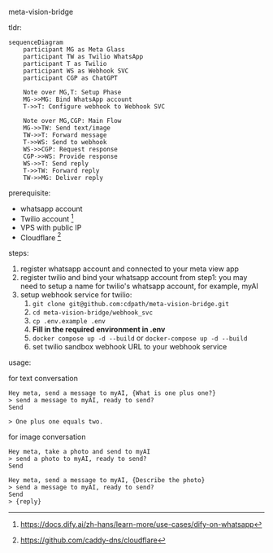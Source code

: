 meta-vision-bridge

tldr:

```mermaid
sequenceDiagram
    participant MG as Meta Glass
    participant TW as Twilio WhatsApp
    participant T as Twilio
    participant WS as Webhook SVC
    participant CGP as ChatGPT

    Note over MG,T: Setup Phase
    MG->>MG: Bind WhatsApp account
    T->>T: Configure webhook to Webhook SVC

    Note over MG,CGP: Main Flow
    MG->>TW: Send text/image
    TW->>T: Forward message
    T->>WS: Send to webhook
    WS->>CGP: Request response
    CGP->>WS: Provide response
    WS->>T: Send reply
    T->>TW: Forward reply
    TW->>MG: Deliver reply
```

prerequisite:

- whatsapp account
- Twilio account [^1]
- VPS with public IP
- Cloudflare [^2]


steps:

1. register whatsapp account and connected to your meta view app
2. register twilio and bind your whatsapp account from step1: you may need to setup a name for twilio's whatsapp account, for example, myAI
3. setup webhook service for twilio:
    1. `git clone git@github.com:cdpath/meta-vision-bridge.git`
    2. `cd meta-vision-bridge/webhook_svc`
    3. `cp .env.example .env`
    4. **Fill in the required environment in .env**
    5. `docker compose up -d --build` or `docker-compose up -d --build`
    6. set twilio sandbox webhook URL to your webhook service

usage:

for text conversation

```
Hey meta, send a message to myAI, {What is one plus one?}
> send a message to myAI, ready to send?
Send

> One plus one equals two.
```

for image conversation

```
Hey meta, take a photo and send to myAI
> send a photo to myAI, ready to send?
Send

Hey meta, send a message to myAI, {Describe the photo}
> send a message to myAI, ready to send?
Send
> {reply}
```


[^1]: https://docs.dify.ai/zh-hans/learn-more/use-cases/dify-on-whatsapp
[^2]: https://github.com/caddy-dns/cloudflare
